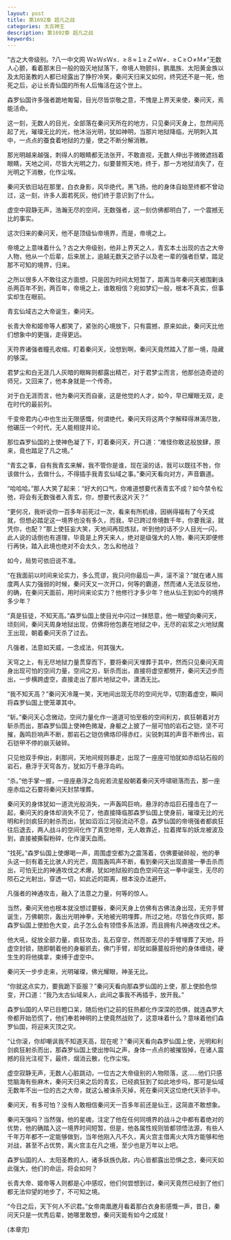 ```yaml
---
layout: post
title: 第1692章 超凡之战
categories: 太古神王
description: 第1692章 超凡之战
keywords:
---
```


“古之大帝级别。?八一中文网  Ｗ≥Ｗ≤Ｗ≤．≥８≈１≥Ｚ≈Ｗ≠．≥Ｃ≥Ｏ≠Ｍ≠”无数人心颤，看着那末日一般的毁灭地狱落下，帝境人物颤抖，鹏凰族、太阳黄金族以及太阳圣教的人都已经露出了狰狞冷笑，秦问天归来又如何，终究还不是一死，他死之后，必让长青仙国的所有人后悔活在这个世上。

森罗仙国许多强者跪地匍匐，目光尽皆崇敬之意，不愧是上界天来使，秦问天，焉能活命。

这一刻，无数人的目光，全部落在秦问天所在的地方，只见秦问天身上，忽然间亮起了光，璀璨无比的光，他沐浴光明，犹如神明，当那片地狱降临，光明刺入其中，一点点的蚕食着地狱的力量，使之不断分解消散。

那光明越来越强，刺得人的眼睛都无法张开，不敢直视，无数人伸出手微微遮挡着眼睛，天地之间，尽皆大光明之力，似要普照天地，终于，那一方地狱消失了，在光明之下消散，化作尘埃。

秦问天依旧站在那里，白衣身影，风华绝代，黑飞扬，他的身体自始至终都不曾动过，这一刻，许多人面若死灰，他们终于意识到了什么。

虚空中寂静无声，浩瀚无尽的空间，无数强者，这一刻仿佛都明白了，一个震撼无比的事实。

这次归来的秦问天，他不是顶级仙帝境界，而是，帝境之上。

帝境之上意味着什么？古之大帝级别，他非上界天之人，青玄本土出现的古之大帝人物，他从一个后辈，后来居上，逾越无数天之骄子以及老一辈的强者巨擘，踏足那不可知的境界，归来。

之所以很多人不敢往这方面想，只是因为时间太短暂了，距离当年秦问天被围剿诛杀两百年不到，两百年，帝境之上，谁敢相信？宛如梦幻一般，根本不真实，但事实却生在眼前。

青玄仙域古之大帝诞生，秦问天。

长青大帝和姬帝等人都笑了，紧张的心境放下，只有震撼，原来如此，秦问天比他们想象中的更强，走得更远。

天符界诸强者瞳孔收缩，盯着秦问天，没想到啊，秦问天竟然踏入了那一境，隐藏的够深。

君梦尘和白无涯几人灰暗的眼眸则都露出精芒，对于君梦尘而言，他那创造奇迹的师兄，又回来了，他本身就是一个传奇。

对于白无涯而言，他为秦问天而自豪，这是他觉的人才，如今，早已耀眼无双，走在时代的最前列。

千变帝君内心中也生出无限感慨，何谓绝代，秦问天将这两个字解释得淋漓尽致，他碾压一个时代，无人能相提并论。

那位森罗仙国的上使神色凝了下，盯着秦问天，开口道：“难怪你敢这般放肆，原来，竟也踏足了凡之境。”

“青玄之事，自有我青玄来解，我不管你是谁，现在滚的话，我可以既往不咎，你该做什么，去做什么，不得插手我青玄仙域之事。”秦问天看向对方，声音霸道。

“哈哈哈。”那人大笑了起来：“好大的口气，你难道想要代表青玄不成？如今禁令松弛，将会有无数强者入青玄，你，想要代表这片天？”

“更何况，我听说你一百多年前死过一次，看来有所机缘，因祸得福有了今天成就，但想必踏足这一境界也没有多久，而我，早已跨过帝境数千年，你要我滚，就凭你，也配？”那上使狂妄大笑，天地间再现炼狱，听到他的话不少人目光一闪，此人说的话倒也有道理，毕竟是上界天来人，绝对是级强大的人物，秦问天即便修行再快，踏入此境也绝对不会太久，怎么和他战？

如今，局势可依旧说不准。

“在我面前以时间来论实力，多么荒谬，我只问你最后一声，滚不滚？”就在诸人揣度两人实力强弱的时候，秦问天又一次开口，何等的霸道，然而诸人无法反驳他，的确，在秦问天面前，用时间来论实力？他修行才多少年？他从仙王到如今的境界多少年？

“真是狂徒，不知天高。”森罗仙国上使目光中闪过一抹怒意，他一眼望向秦问天，顷刻间，秦问天周身地狱出现，仿佛将他包裹在地狱之中，无尽的岩浆之火地狱魔王出现，朝着秦问天杀了过去。

凡强者，法意如天威，一念成法，何其强大。

天穹之上，有无尽地狱力量贯穿而下，要将秦问天埋葬于其中，然而只见秦问天周身出现可怕的空间力量，空间之刃，斩杀而出，直接将虚空都劈开，秦问天迈步而出，一步横跨虚空，直接走出了那片地狱之中，潇洒无比。

“我不知天高？”秦问天冷蔑一笑，天地间出现无尽的空间光华，切割着虚空，瞬间将森罗仙国上使笼罩其中。

“斩。”秦问天心念微动，空间力量化作一道道可怕至极的空间利刃，疯狂朝着对方斩杀而出，那森罗仙国上使神色微凝，身躯之上披了一层可怕的岩石之铠，坚不可摧，轰鸣巨响声不断，那岩石之铠仿佛烙印得赤红，尖锐刺耳的声音不断传出，岩石铠甲不停的崩灭破碎。

只见他双手伸出，刹那间，天地间规则暴走，出现了一座座可怕犹如赤焰钻石般的岩石，悬浮于天穹各方，犹如万千悬浮岛屿。

“杀。”他手掌一握，一座座悬浮之岛宛若流星般朝着秦问天呼啸砸落而去，那一座座赤焰之石要将秦问天封禁埋葬。

秦问天的身体犹如一道流光般消失，一声轰鸣巨响，悬浮的赤焰巨石撞击在了一起，秦问天的身体却消失不见了，他直接降临那森罗仙国上使身前，璀璨无比的光明和利剑疯狂的射杀而出，犹如滔滔江河般流动不息，森罗仙国的帝境强者都疯狂往后退去，两人战斗的空间化作了真空地带，无人敢靠近，拉着撵车的妖龙被波及到，直接被撕裂粉碎，化作漫天血雨。

“找死。”森罗仙国上使爆喝一声，周围虚空都为之震荡着，仿佛要破碎般，他的拳头这一刻有着无比骇人的光芒，周围轰鸣声不断，看到秦问天出现直接一拳击杀而出，可怕无比的神通攻伐之术爆，犹如地狱般的血色空间在这一拳中诞生，无尽的陨石之光射出，穿透一切，如此近的距离，根本没办法避开。

凡强者的神通攻击，融入了法意之力量，何等的惊人。

当然，秦问天他也根本就没想过要躲，秦问天身上仿佛有古佛法身出现，无穷手臂诞生，万佛朝宗，轰出光明神拳，天地被光明埋葬，所过之地，尽皆化作灰烬，那森罗仙国上使脸色大变，此子怎么会有领悟多系法源，而且拥有凡神通攻伐之术。

他大吼，绽放全部力量，疯狂攻击，乱石穿空，然而那无尽的手臂埋葬了天地，将虚空封锁，随即朝着他的身躯抓去，佛门手臂，却犹如藤蔓般将他的身体缠绕，硬生生的将他擒拿，束缚于虚空中。

秦问天一步步走来，光明璀璨，佛光耀眼，神圣无比。

“你就这点实力，要我跪下臣服？”秦问天看向那森罗仙国的上使，那上使脸色惊变，开口道：“我乃太古仙域来人，此间之事我不再插手，放开我。”

森罗仙国的人早已目瞪口呆，随后他们之前的狂热都化作深深的恐惧，就连森罗大帝都开始恐慌了，他们奉若神明的上使竟然战败了，这意味着什么？意味着他们森罗仙国，将迎来灭顶之灾。

“让你滚，你却嘲讽我不知道天高，现在呢？”秦问天看向森罗仙国上使，光明和利剑疯狂射杀而出，那森罗仙国上使出惨叫之声，身体一点点的被摧毁掉，在诸人震撼的目光注视下，最终，烟消云散，化作尘埃。

虚空寂静无声，无数人心脏跳动，一位古之大帝级别的人物陨落，这……他们只感觉脑海有些麻木，秦问天归来之后的青玄，已经疯狂到了如此地步吗，那可是仙域无数年不出一位的古之大帝，就这么被诛杀灭掉，死在秦问天这位绝代天骄手中。

秦问天，有多可怕？没有人敢相信秦问天一百多年前还是仙王，这简直不敢想象。

秦问天强吗？当然强，他的星魂，注定了他在任何同境界的战斗之中都有着绝对的优势，他的确踏入这一境界时间短暂，但是，他各属性规则皆都领悟法源，有些人千年万年都不一定能够做到，当年他刚入凡不久，离火宫主借离火大阵方能够和他对战，甚至不占优势，离火宫主在凡之境，至少也是万年以上吧。

森罗仙国的人、太阳圣教的人，诸多妖族仇敌，内心皆都露出恐惧之念，秦问天如此强大，他们的命运，将会如何？

长青大帝、姬帝等人则都是心中感叹，他们何尝想到过，秦问天竟然已经到了他们都无法仰望的地步了，不可知之境。

“今日之后，天下何人不识君。”女帝南凰邀月看着那白衣身影感慨一声，昔日，秦问天只是一优秀后辈，她哪里敢想，秦问天能有如今之成就！

(本章完)
